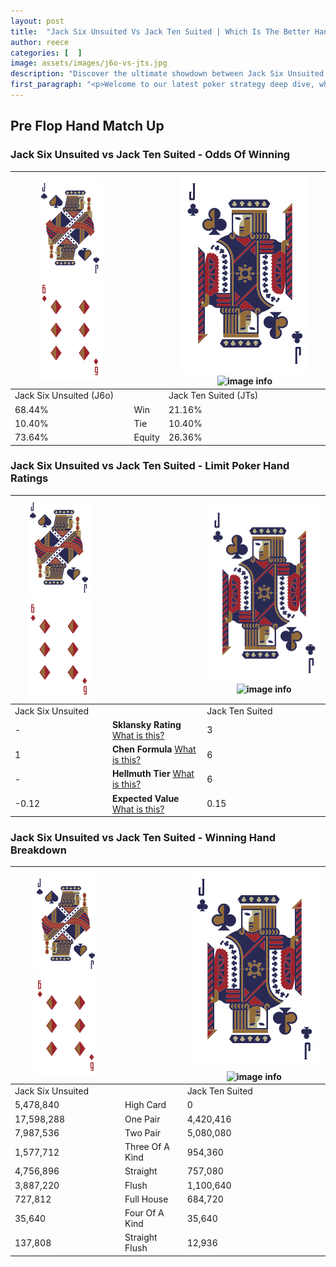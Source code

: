 ```yaml
---
layout: post
title:  "Jack Six Unsuited Vs Jack Ten Suited | Which Is The Better Hand In Poker? A Complete Guide"
author: reece
categories: [  ]
image: assets/images/j6o-vs-jts.jpg
description: "Discover the ultimate showdown between Jack Six Unsuited and Jack Ten Suited in poker! Uncover the odds, strategies, and scenarios where one hand triumphs over the other. Get ready to up your poker game with this thrilling analysis."
first_paragraph: "<p>Welcome to our latest poker strategy deep dive, where we're pitting two distinct hands against each other in a high-stakes showdown: Jack Six Unsuited vs Jack Ten Suited.</p><p>In the dynamic world of poker, every decision counts, and knowing which hand holds the upper hand is key to your success at the table.</p><p>In this article, we'll dissect these two hands, explore the scenarios where one dominates the other, and equip you with the knowledge to make strategic choices that can tip the odds in your favor.</p><p>Get ready to unravel the intriguing dynamics of these poker hands and elevate your game to new heights.</p>"
---
```




[comment]: # (sp0)

## Pre Flop Hand Match Up

<div class="table hand-ratings" markdown="1"> 



### Jack Six Unsuited vs Jack Ten Suited - Odds Of Winning


    
| ![image info](assets/images/hand1/J.png) ![image info](assets/images/hand1/6o.png) |  | ![image info](assets/images/hand2/J.png) ![image info](assets/images/hand2/Ts.png) |
| -------- | -------- | -------- |
| Jack Six Unsuited (J6o) |  | Jack Ten Suited (JTs) |
| 68.44% | Win | 21.16% |
| 10.40% | Tie | 10.40% |
| 73.64% | Equity | 26.36% |




[comment]: # (sp1)



### Jack Six Unsuited vs Jack Ten Suited - Limit Poker Hand Ratings


    
| ![image info](assets/images/hand1/J.png) ![image info](assets/images/hand1/6o.png) |  | ![image info](assets/images/hand2/J.png) ![image info](assets/images/hand2/Ts.png) |
| -------- | -------- | -------- |
| Jack Six Unsuited |  | Jack Ten Suited |
| - | **Sklansky Rating** [What is this?](/sklansky-rating-explained) | 3 |
| 1 | **Chen Formula** [What is this?](/chen-formula-explained) | 6 |
| - | **Hellmuth Tier** [What is this?](/Hellmuth-tier-explained) | 6 |
| -0.12 | **Expected Value** [What is this?](/expected-value-explained) | 0.15 |




[comment]: # (sp2)



### Jack Six Unsuited vs Jack Ten Suited - Winning Hand Breakdown


    
| ![image info](assets/images/hand1/J.png) ![image info](assets/images/hand1/6o.png) |  | ![image info](assets/images/hand2/J.png) ![image info](assets/images/hand2/Ts.png) |
| -------- | -------- | -------- |
| Jack Six Unsuited |  | Jack Ten Suited |
| 5,478,840 | High Card | 0 |
| 17,598,288 | One Pair | 4,420,416 |
| 7,987,536 | Two Pair | 5,080,080 |
| 1,577,712 | Three Of A Kind | 954,360 |
| 4,756,896 | Straight | 757,080 |
| 3,887,220 | Flush | 1,100,640 |
| 727,812 | Full House | 684,720 |
| 35,640 | Four Of A Kind | 35,640 |
| 137,808 | Straight Flush | 12,936 |




[comment]: # (sp3)



</div>

[comment]: # (sp4)



[comment]: # (sp5)

